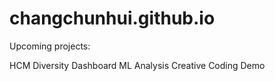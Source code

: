 # changchunhui.github.io

Upcoming projects:

HCM Diversity Dashboard
ML Analysis
Creative Coding Demo
